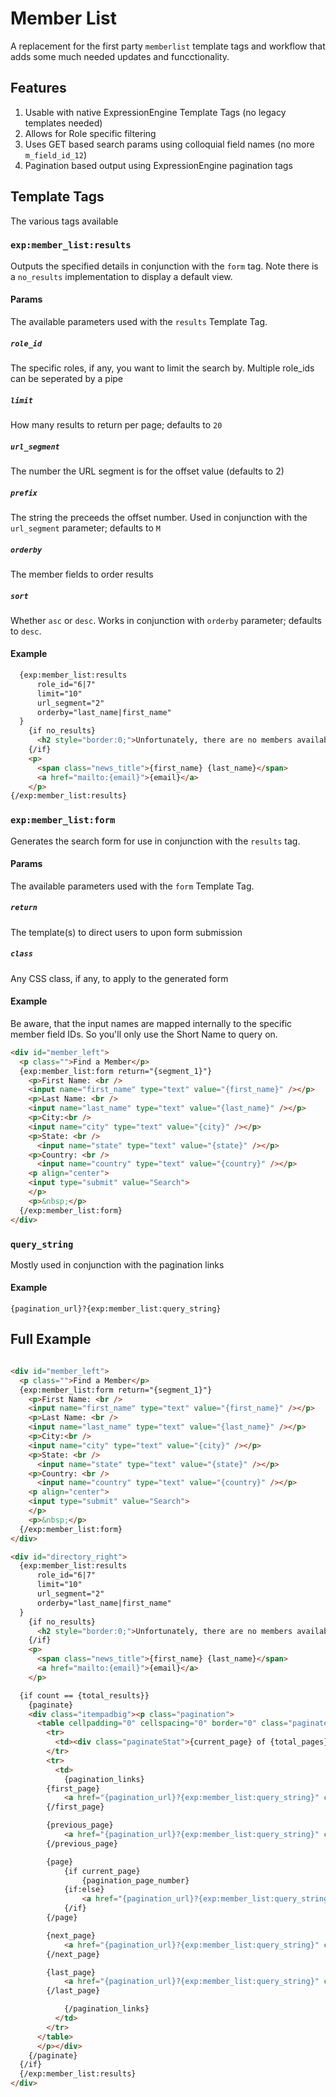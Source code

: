# Member List
A replacement for the first party `memberlist` template tags and workflow that adds some much needed updates and funcctionality. 

## Features

1. Usable with native ExpressionEngine Template Tags (no legacy templates needed)
2. Allows for Role specific filtering
3. Uses GET based search params using colloquial field names (no more `m_field_id_12`)
4. Pagination based output using ExpressionEngine pagination tags

## Template Tags

The various tags available

### `exp:member_list:results`

Outputs the specified details in conjunction with the `form` tag. Note there is a `no_results` implementation to display a default view.

#### Params

The available parameters used with the `results` Template Tag.

##### `role_id`

The specific roles, if any, you want to limit the search by. Multiple role_ids can be seperated by a pipe

##### `limit`

How many results to return per page; defaults to `20`

##### `url_segment`

The number the URL segment is for the offset value (defaults to 2)

##### `prefix`

The string the preceeds the offset number. Used in conjunction with the `url_segment` parameter; defaults to `M`

##### `orderby`

The member fields to order results

##### `sort`

Whether `asc` or `desc`. Works in conjunction with `orderby` parameter; defaults to `desc`.

#### Example

```html
  {exp:member_list:results 
      role_id="6|7" 
      limit="10" 
      url_segment="2" 
      orderby="last_name|first_name"
  }
    {if no_results}
      <h2 style="border:0;">Unfortunately, there are no members available for your search; however, please check back at a later date as members are being added all the time.</h2>
    {/if}
    <p>
      <span class="news_title">{first_name} {last_name}</span>
      <a href="mailto:{email}">{email}</a>
    </p>
{/exp:member_list:results}
```

### `exp:member_list:form`

Generates the search form for use in conjunction with the `results` tag. 

#### Params

The available parameters used with the `form` Template Tag.

##### `return`

The template(s) to direct users to upon form submission

##### `class`

Any CSS class, if any, to apply to the generated form

#### Example

Be aware, that the input names are mapped internally to the specific member field IDs. So you'll only use the Short Name to query on.

```html
<div id="member_left">
  <p class="">Find a Member</p>
  {exp:member_list:form return="{segment_1}"}
    <p>First Name: <br />
    <input name="first_name" type="text" value="{first_name}" /></p>
    <p>Last Name: <br />
    <input name="last_name" type="text" value="{last_name}" /></p>
    <p>City:<br />
    <input name="city" type="text" value="{city}" /></p>
    <p>State: <br />
      <input name="state" type="text" value="{state}" /></p>
    <p>Country: <br />
      <input name="country" type="text" value="{country}" /></p>
    <p align="center">
    <input type="submit" value="Search">
    </p>
    <p>&nbsp;</p>
  {/exp:member_list:form}
</div>
```

### `query_string`

Mostly used in conjunction with the pagination links

#### Example

```
{pagination_url}?{exp:member_list:query_string}
```

## Full Example

```html

<div id="member_left">
  <p class="">Find a Member</p>
  {exp:member_list:form return="{segment_1}"}
    <p>First Name: <br />
    <input name="first_name" type="text" value="{first_name}" /></p>
    <p>Last Name: <br />
    <input name="last_name" type="text" value="{last_name}" /></p>
    <p>City:<br />
    <input name="city" type="text" value="{city}" /></p>
    <p>State: <br />
      <input name="state" type="text" value="{state}" /></p>
    <p>Country: <br />
      <input name="country" type="text" value="{country}" /></p>
    <p align="center">
    <input type="submit" value="Search">
    </p>
    <p>&nbsp;</p>
  {/exp:member_list:form}
</div>

<div id="directory_right">
  {exp:member_list:results 
      role_id="6|7" 
      limit="10" 
      url_segment="2" 
      orderby="last_name|first_name"
  }
    {if no_results}
      <h2 style="border:0;">Unfortunately, there are no members available for your search; however, please check back at a later date as members are being added all the time.</h2>
    {/if}
    <p>
      <span class="news_title">{first_name} {last_name}</span>
      <a href="mailto:{email}">{email}</a>
    </p>

  {if count == {total_results}}
    {paginate}
    <div class="itempadbig"><p class="pagination">
      <table cellpadding="0" cellspacing="0" border="0" class="paginateBorder">
        <tr>
          <td><div class="paginateStat">{current_page} of {total_pages}</div></td>
        </tr>
        <tr>
          <td>
            {pagination_links}
		{first_page}
			<a href="{pagination_url}?{exp:member_list:query_string}" class="page-first">First Page</a>
		{/first_page}

		{previous_page}
			<a href="{pagination_url}?{exp:member_list:query_string}" class="page-previous">Previous Page</a>
		{/previous_page}

		{page}
			{if current_page}
				{pagination_page_number}
			{if:else}
				<a href="{pagination_url}?{exp:member_list:query_string}" class="page-{pagination_page_number} ">{pagination_page_number}</a>
			{/if}
		{/page}

		{next_page}
			<a href="{pagination_url}?{exp:member_list:query_string}" class="page-next">Next Page</a>
		{/next_page}

		{last_page}
			<a href="{pagination_url}?{exp:member_list:query_string}" class="page-last">Last Page</a>
		{/last_page}

            {/pagination_links}
          </td>
        </tr>
      </table>
      </p></div>
    {/paginate}
  {/if}
  {/exp:member_list:results}
</div>

```
